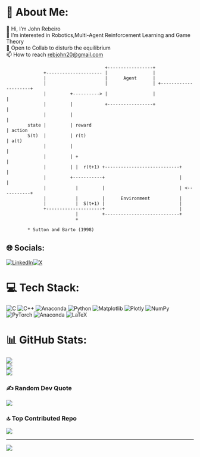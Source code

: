 # 💫 About Me:
👋 Hi, I’m John Rebeiro<br>👀 I’m interested in Robotics,Multi-Agent Reinforcement Learning and Game Theory<br>💞️ Open to Collab to disturb the equilibrium<br>📫 How to reach rebjohn20@gmail.com

			                             +-----------------+
			      +--------------------- |                 |
			      |                      |      Agent      |
			      |                      |                 | +---------------------+
			      |         +----------> |                 |                       |
			      |         |            +-----------------+                       |
			      |         |                                                      |
			state |         | reward                                               | action
			S(t)  |         | r(t)                                                 | a(t)
			      |         |                                                      |
			      |         | +                                                    |
			      |         | |  r(t+1) +----------------------------+             |
			      |         +-----------+                            |             |
			      |           |         |                            | <-----------+
			      |           |         |      Environment           |
			      |           |  S(t+1) |                            |
			      +---------------------+                            |
			                  |         +----------------------------+
			                  +

			* Sutton and Barto (1998)



## 🌐 Socials:
[![LinkedIn](https://img.shields.io/badge/LinkedIn-%230077B5.svg?logo=linkedin&logoColor=white)](https://linkedin.com/in/john-rebeiro)[![X](https://img.shields.io/badge/X-black.svg?logo=X&logoColor=white)](https://x.com/rebeiro_john) 

# 💻 Tech Stack:
![C](https://img.shields.io/badge/c-%2300599C.svg?style=flat&logo=c&logoColor=white) ![C++](https://img.shields.io/badge/c++-%2300599C.svg?style=flat&logo=c%2B%2B&logoColor=white) ![Anaconda](https://img.shields.io/badge/Anaconda-%2344A833.svg?style=flat&logo=anaconda&logoColor=white) ![Python](https://img.shields.io/badge/python-3670A0?style=flat&logo=python&logoColor=ffdd54) ![Matplotlib](https://img.shields.io/badge/Matplotlib-%23ffffff.svg?style=flat&logo=Matplotlib&logoColor=black) ![Plotly](https://img.shields.io/badge/Plotly-%233F4F75.svg?style=flat&logo=plotly&logoColor=white) ![NumPy](https://img.shields.io/badge/numpy-%23013243.svg?style=flat&logo=numpy&logoColor=white) ![PyTorch](https://img.shields.io/badge/PyTorch-%23EE4C2C.svg?style=flat&logo=PyTorch&logoColor=white) ![Anaconda](https://img.shields.io/badge/Anaconda-%2344A833.svg?style=flat&logo=anaconda&logoColor=white) ![LaTeX](https://img.shields.io/badge/latex-%23008080.svg?style=flat&logo=latex&logoColor=white)
# 📊 GitHub Stats:
![](https://github-readme-stats.vercel.app/api?username=johnreb20&theme=highcontrast&hide_border=true&include_all_commits=true&count_private=true)<br/>
![](https://github-readme-streak-stats.herokuapp.com/?user=johnreb20&theme=highcontrast&hide_border=true)<br/>
![](https://github-readme-stats.vercel.app/api/top-langs/?username=johnreb20&theme=highcontrast&hide_border=true&include_all_commits=true&count_private=true&layout=compact)

### ✍️ Random Dev Quote
![](https://quotes-github-readme.vercel.app/api?type=horizontal&theme=dark)

### 🔝 Top Contributed Repo
![](https://github-contributor-stats.vercel.app/api?username=johnreb20&limit=5&theme=dark&combine_all_yearly_contributions=true)


---
[![](https://visitcount.itsvg.in/api?id=johnreb20&icon=6&color=0)](https://visitcount.itsvg.in)

<!-- Proudly created with GPRM ( https://gprm.itsvg.in ) -->
